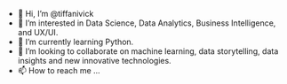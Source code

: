 - 👋 Hi, I’m @tiffanivick
- 👀 I’m interested in Data Science, Data Analytics, Business Intelligence, and UX/UI.
- 🌱 I’m currently learning Python. 
- 💞️ I’m looking to collaborate on machine learning, data storytelling, data insights and new innovative technologies. 
- 📫 How to reach me ...

<!---
tiffanivick/tiffanivick is a ✨ special ✨ repository because its `README.md` (this file) appears on your GitHub profile.
You can click the Preview link to take a look at your changes.
--->
